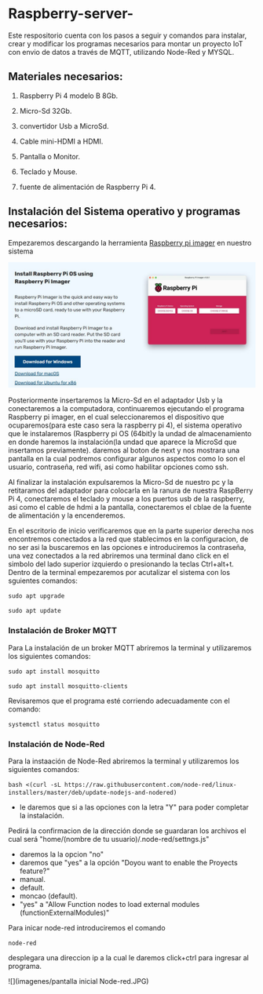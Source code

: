 # Raspberry-server-
Este respositorio cuenta con los pasos a seguir y comandos para instalar, crear y modificar los programas necesarios para montar un proyecto IoT con envio de datos a través de MQTT, utilizando Node-Red y MYSQL.

## Materiales necesarios:

1. Raspberry Pi 4 modelo B 8Gb.

2. Micro-Sd 32Gb.

3. convertidor Usb a MicroSd.

5. Cable mini-HDMI a HDMI.

6. Pantalla o Monitor.

7. Teclado y Mouse.

8. fuente de alimentación de Raspberry Pi 4.

## Instalación del Sistema operativo y programas necesarios:

Empezaremos descargando la herramienta [Raspberry pi imager](https://www.raspberrypi.com/software/) en nuestro sistema

![](imagenes/RaspberrypiImager.JPG)

Posteriormente insertaremos la Micro-Sd en el adaptador Usb y la conectaremos a la computadora, continuaremos ejecutando el programa Raspberry pi imager, en el cual seleccionaremos el dispositivo que ocuparemos(para este caso sera la raspberry pi 4), el sistema operativo que le instalaremos (Raspberry pi OS (64bit)y la undad de almacenamiento en donde haremos la instalación(la undad que aparece la MicroSd que insertamos previamente). daremos al boton de next y nos mostrara una pantalla en la cual podremos configurar algunos aspectos como lo son el usuario, contraseña, red wifi, asi como habilitar opciones como ssh.

Al finalizar la instalación expulsaremos la Micro-Sd de nuestro pc y la retitaramos del adaptador para colocarla en la ranura de nuestra RaspBerry Pi 4, conectaremos el teclado y mouse a los puertos usb de la raspberry, asi como el cable de hdmi a la pantalla, conectaremos el cblae de la fuente de alimentación y la encenderemos.

En el escritorio de inicio verificaremos que en la parte superior derecha nos encontremos conectados a la red que stablecimos en la configuracion, de no ser asi la buscaremos en las opciones e introduciremos la contraseña, una vez conectados a la red abriremos una terminal dano click en el simbolo del lado superior izquierdo o presionando la teclas Ctrl+alt+t.
Dentro de la terminal empezaremos por acutalizar el sistema con los sguientes comandos:
```
sudo apt upgrade

```
```
sudo apt update

```
### Instalación de Broker MQTT

Para La instalación de un broker MQTT abriremos la terminal y utilizaremos los siguientes comandos:
```
sudo apt install mosquitto

```
```
sudo apt install mosquitto-clients

```

Revisaremos que el programa esté corriendo adecuadamente con el comando: 
```
systemctl status mosquitto

```
### Instalación de Node-Red

Para la instaación de Node-Red abriremos la terminal y utilizaremos los siguientes comandos:

```
bash <(curl -sL https://raw.githubusercontent.com/node-red/linux-installers/master/deb/update-nodejs-and-nodered)

```
 - le daremos que si a las opciones con la letra "Y" para poder completar la instalación. 

Pedirá la confirmacion de la dirección donde se guardaran los archivos el cual será "home/(nombre de tu usuario)/.node-red/settngs.js"

 - daremos la la opcion "no"
 - daremos que "yes" a la opción "Doyou want to enable the Proyects feature?"
 - manual.
 - default. 
 - moncao (default).
 - "yes"  a "Allow Function nodes to load external modules (functionExternalModules)"

Para inicar node-red introduciremos el comando 
```
node-red

```
desplegara una direccion ip a la cual le daremos click+ctrl para ingresar al programa.

![](imagenes/pantalla inicial Node-red.JPG)


